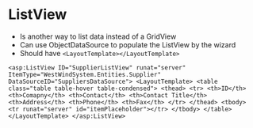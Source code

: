 # ListView
- Is another way to list data instead of a GridView
- Can use ObjectDataSource to populate the ListView by the wizard
- Should have ``<LayoutTemplate></LayoutTemplate>``


``<asp:ListView ID="SupplierListView" runat="server" ItemType="WestWindSystem.Entities.Supplier" DataSourceID="SuppliersDataSource">
    <LayoutTemplate>
        <table class="table table-hover table-condensed">
            <thead>
                <tr>
                    <th>ID</th>
                    <th>Comapny</th>
                    <th>Contact</th>
                    <th>Contact Title</th>
                    <th>Address</th>
                    <th>Phone</th>
                    <th>Fax</th>
                </tr>
            </thead>
            <tbody>
                <tr runat="server" id="itemPlaceholder"></tr>
            </tbody>
        </table>
    </LayoutTemplate>
</asp:ListView>``
